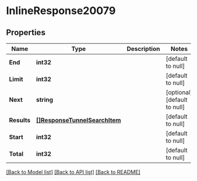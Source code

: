 # InlineResponse20079

## Properties
Name | Type | Description | Notes
------------ | ------------- | ------------- | -------------
**End** | **int32** |  | [default to null]
**Limit** | **int32** |  | [default to null]
**Next** | **string** |  | [optional] [default to null]
**Results** | [**[]ResponseTunnelSearchItem**](response_tunnel_search_item.md) |  | [default to null]
**Start** | **int32** |  | [default to null]
**Total** | **int32** |  | [default to null]

[[Back to Model list]](../README.md#documentation-for-models) [[Back to API list]](../README.md#documentation-for-api-endpoints) [[Back to README]](../README.md)


